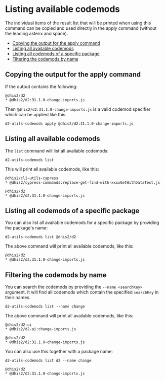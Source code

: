 # Listing available codemods

The individual items of the result list that will be printed when using this
command can be copied and used directly in the apply command (without the
leading asterix and space).

-   [Copying the output for the apply
    command](#copying-the-output-for-the-apply-command)
-   [Listing all available codemods](#listing-all-available-codemods)
-   [Listing all codemods of a specific
    package](#listing-all-codemods-of-a-specific-package)
-   [Filtering the codemods by name](#filtering-the-codemods-by-name)

## Copying the output for the apply command

If the output contains the following:

```
@dhis2/d2
* @dhis2/d2:31.1.0-change-imports.js
```

Then `@dhis2/d2:31.1.0-change-imports.js` is a valid codemod specifier which
can be applied like this:

```
d2-utils-codemods apply @dhis2/d2:31.1.0-change-imports.js
```

## Listing all available codemods

The `list` command will list all available codemods:

```
d2-utils-codemods list
```

This will print all available codemods, like this:

```
@dhis2/cli-utils-cypress
* @dhis2/cypress-commands:replace-get-find-with-xxxxGetWithDataTest.js

@dhis2/d2
* @dhis2/d2:31.1.0-change-imports.js
```

## Listing all codemods of a specific package

You can also list all available codemods for a specific package by providing
the package's name:

```
d2-utils-codemods list @dhis2/d2
```

The above command will print all available codemods, like this:

```
@dhis2/d2
* @dhis2/d2:31.1.0-change-imports.js
```

## Filtering the codemods by name

You can search the codemods by providing the `--name <searchKey>` argument. It
will find all codemods which contain the specified `searchKey` in their names.

```
d2-utils-codemods list --name change
```

The above command will print all available codemods, like this:

```
@dhis2/d2-ui
* @dhis2/d2-ui:change-imports.js

@dhis2/d2
* @dhis2/d2:31.1.0-change-imports.js
```

You can also use this together with a package name:

```
d2-utils-codemods list d2 --name change
```

```
@dhis2/d2
* @dhis2/d2:31.1.0-change-imports.js
```
